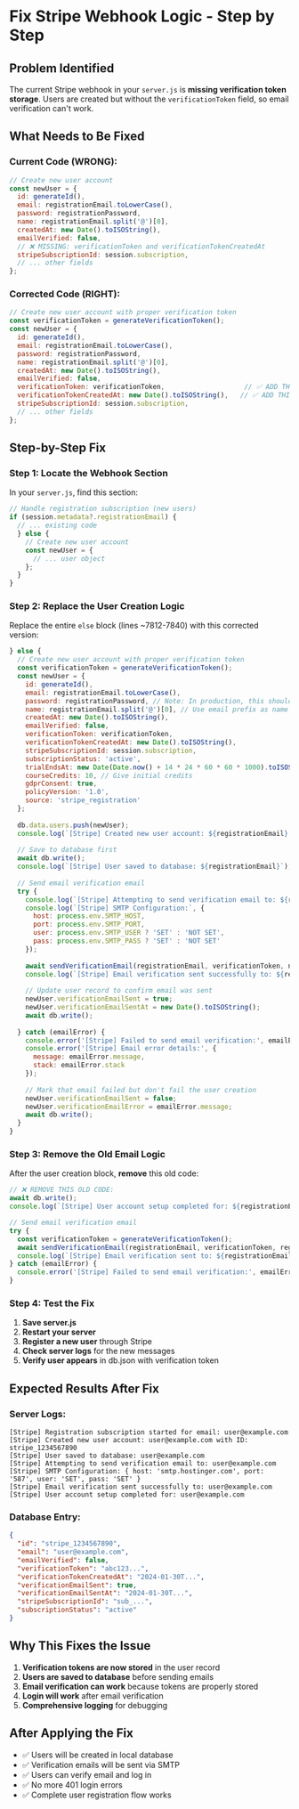 # Fix Stripe Webhook Logic - Step by Step

## Problem Identified
The current Stripe webhook in your `server.js` is **missing verification token storage**. Users are created but without the `verificationToken` field, so email verification can't work.

## What Needs to Be Fixed

### Current Code (WRONG):
```javascript
// Create new user account
const newUser = {
  id: generateId(),
  email: registrationEmail.toLowerCase(),
  password: registrationPassword,
  name: registrationEmail.split('@')[0],
  createdAt: new Date().toISOString(),
  emailVerified: false,
  // ❌ MISSING: verificationToken and verificationTokenCreatedAt
  stripeSubscriptionId: session.subscription,
  // ... other fields
};
```

### Corrected Code (RIGHT):
```javascript
// Create new user account with proper verification token
const verificationToken = generateVerificationToken();
const newUser = {
  id: generateId(),
  email: registrationEmail.toLowerCase(),
  password: registrationPassword,
  name: registrationEmail.split('@')[0],
  createdAt: new Date().toISOString(),
  emailVerified: false,
  verificationToken: verificationToken,                    // ✅ ADD THIS
  verificationTokenCreatedAt: new Date().toISOString(),   // ✅ ADD THIS
  stripeSubscriptionId: session.subscription,
  // ... other fields
};
```

## Step-by-Step Fix

### Step 1: Locate the Webhook Section
In your `server.js`, find this section:
```javascript
// Handle registration subscription (new users)
if (session.metadata?.registrationEmail) {
  // ... existing code
  } else {
    // Create new user account
    const newUser = {
      // ... user object
    };
  }
}
```

### Step 2: Replace the User Creation Logic
Replace the entire `else` block (lines ~7812-7840) with this corrected version:

```javascript
} else {
  // Create new user account with proper verification token
  const verificationToken = generateVerificationToken();
  const newUser = {
    id: generateId(),
    email: registrationEmail.toLowerCase(),
    password: registrationPassword, // Note: In production, this should be hashed
    name: registrationEmail.split('@')[0], // Use email prefix as name
    createdAt: new Date().toISOString(),
    emailVerified: false,
    verificationToken: verificationToken,
    verificationTokenCreatedAt: new Date().toISOString(),
    stripeSubscriptionId: session.subscription,
    subscriptionStatus: 'active',
    trialEndsAt: new Date(Date.now() + 14 * 24 * 60 * 60 * 1000).toISOString(), // 14 days from now
    courseCredits: 10, // Give initial credits
    gdprConsent: true,
    policyVersion: '1.0',
    source: 'stripe_registration'
  };
  
  db.data.users.push(newUser);
  console.log(`[Stripe] Created new user account: ${registrationEmail} with ID: ${newUser.id}`);
  
  // Save to database first
  await db.write();
  console.log(`[Stripe] User saved to database: ${registrationEmail}`);
  
  // Send email verification email
  try {
    console.log(`[Stripe] Attempting to send verification email to: ${registrationEmail}`);
    console.log(`[Stripe] SMTP Configuration:`, {
      host: process.env.SMTP_HOST,
      port: process.env.SMTP_PORT,
      user: process.env.SMTP_USER ? 'SET' : 'NOT SET',
      pass: process.env.SMTP_PASS ? 'SET' : 'NOT SET'
    });
    
    await sendVerificationEmail(registrationEmail, verificationToken, newUser.name);
    console.log(`[Stripe] Email verification sent successfully to: ${registrationEmail}`);
    
    // Update user record to confirm email was sent
    newUser.verificationEmailSent = true;
    newUser.verificationEmailSentAt = new Date().toISOString();
    await db.write();
    
  } catch (emailError) {
    console.error('[Stripe] Failed to send email verification:', emailError);
    console.error('[Stripe] Email error details:', {
      message: emailError.message,
      stack: emailError.stack
    });
    
    // Mark that email failed but don't fail the user creation
    newUser.verificationEmailSent = false;
    newUser.verificationEmailError = emailError.message;
    await db.write();
  }
}
```

### Step 3: Remove the Old Email Logic
After the user creation block, **remove** this old code:
```javascript
// ❌ REMOVE THIS OLD CODE:
await db.write();
console.log(`[Stripe] User account setup completed for: ${registrationEmail}`);

// Send email verification email
try {
  const verificationToken = generateVerificationToken();
  await sendVerificationEmail(registrationEmail, verificationToken, registrationEmail.split('@')[0]);
  console.log(`[Stripe] Email verification sent to: ${registrationEmail}`);
} catch (emailError) {
  console.error('[Stripe] Failed to send email verification:', emailError);
}
```

### Step 4: Test the Fix
1. **Save server.js**
2. **Restart your server**
3. **Register a new user** through Stripe
4. **Check server logs** for the new messages
5. **Verify user appears** in db.json with verification token

## Expected Results After Fix

### Server Logs:
```
[Stripe] Registration subscription started for email: user@example.com
[Stripe] Created new user account: user@example.com with ID: stripe_1234567890
[Stripe] User saved to database: user@example.com
[Stripe] Attempting to send verification email to: user@example.com
[Stripe] SMTP Configuration: { host: 'smtp.hostinger.com', port: '587', user: 'SET', pass: 'SET' }
[Stripe] Email verification sent successfully to: user@example.com
[Stripe] User account setup completed for: user@example.com
```

### Database Entry:
```json
{
  "id": "stripe_1234567890",
  "email": "user@example.com",
  "emailVerified": false,
  "verificationToken": "abc123...",
  "verificationTokenCreatedAt": "2024-01-30T...",
  "verificationEmailSent": true,
  "verificationEmailSentAt": "2024-01-30T...",
  "stripeSubscriptionId": "sub_...",
  "subscriptionStatus": "active"
}
```

## Why This Fixes the Issue

1. **Verification tokens are now stored** in the user record
2. **Users are saved to database** before sending emails
3. **Email verification can work** because tokens are properly stored
4. **Login will work** after email verification
5. **Comprehensive logging** for debugging

## After Applying the Fix

- ✅ Users will be created in local database
- ✅ Verification emails will be sent via SMTP
- ✅ Users can verify email and log in
- ✅ No more 401 login errors
- ✅ Complete user registration flow works

